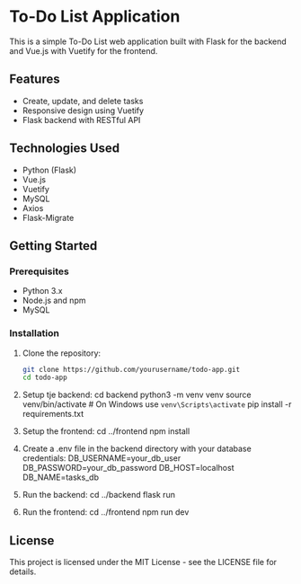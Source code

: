 # To-Do List Application

This is a simple To-Do List web application built with Flask for the backend and Vue.js with Vuetify for the frontend.

## Features

- Create, update, and delete tasks
- Responsive design using Vuetify
- Flask backend with RESTful API

## Technologies Used

- Python (Flask)
- Vue.js
- Vuetify
- MySQL
- Axios
- Flask-Migrate

## Getting Started

### Prerequisites

- Python 3.x
- Node.js and npm
- MySQL

### Installation

1. Clone the repository:

   ```bash
   git clone https://github.com/yourusername/todo-app.git
   cd todo-app
   ```

2. Setup tje backend:
   cd backend
   python3 -m venv venv
   source venv/bin/activate # On Windows use `venv\Scripts\activate`
   pip install -r requirements.txt

3. Setup the frontend:
   cd ../frontend
   npm install

4. Create a .env file in the backend directory with your database credentials:
   DB_USERNAME=your_db_user
   DB_PASSWORD=your_db_password
   DB_HOST=localhost
   DB_NAME=tasks_db

5. Run the backend:
   cd ../backend
   flask run

6. Run the frontend:
   cd ../frontend
   npm run dev

## License

This project is licensed under the MIT License - see the LICENSE file for details.
